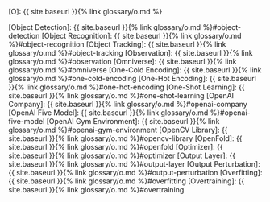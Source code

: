 [O]: {{ site.baseurl }}{% link glossary/o.md %}

[Object Detection]: {{ site.baseurl }}{% link glossary/o.md %}#object-detection
[Object Recognition]: {{ site.baseurl }}{% link glossary/o.md %}#object-recognition
[Object Tracking]: {{ site.baseurl }}{% link glossary/o.md %}#object-tracking
[Observation]: {{ site.baseurl }}{% link glossary/o.md %}#observation
[Omniverse]: {{ site.baseurl }}{% link glossary/o.md %}#omniverse
[One-Cold Encoding]: {{ site.baseurl }}{% link glossary/o.md %}#one-cold-encoding
[One-Hot Encoding]: {{ site.baseurl }}{% link glossary/o.md %}#one-hot-encoding
[One-Shot Learning]: {{ site.baseurl }}{% link glossary/o.md %}#one-shot-learning
[OpenAI Company]: {{ site.baseurl }}{% link glossary/o.md %}#openai-company
[OpenAI Five Model]: {{ site.baseurl }}{% link glossary/o.md %}#openai-five-model
[OpenAI Gym Environment]: {{ site.baseurl }}{% link glossary/o.md %}#openai-gym-environment
[OpenCV Library]: {{ site.baseurl }}{% link glossary/o.md %}#opencv-library
[OpenFold]: {{ site.baseurl }}{% link glossary/o.md %}#openfold
[Optimizer]: {{ site.baseurl }}{% link glossary/o.md %}#optimizer
[Output Layer]: {{ site.baseurl }}{% link glossary/o.md %}#output-layer
[Output Perturbation]: {{ site.baseurl }}{% link glossary/o.md %}#output-perturbation
[Overfitting]: {{ site.baseurl }}{% link glossary/o.md %}#overfitting
[Overtraining]: {{ site.baseurl }}{% link glossary/o.md %}#overtraining
